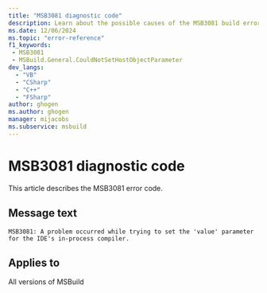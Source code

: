 ```yaml
---
title: "MSB3081 diagnostic code"
description: Learn about the possible causes of the MSB3081 build error, and get troubleshooting tips.
ms.date: 12/06/2024
ms.topic: "error-reference"
f1_keywords:
 - MSB3081
 - MSBuild.General.CouldNotSetHostObjectParameter
dev_langs:
  - "VB"
  - "CSharp"
  - "C++"
  - "FSharp"
author: ghogen
ms.author: ghogen
manager: mijacobs
ms.subservice: msbuild
---
```


# MSB3081 diagnostic code

<!-- :::ErrorDefinitionDescription::: -->
<!-- :::editable-content name="introDescription"::: -->
This article describes the MSB3081 error code.
<!-- :::editable-content-end::: -->

## Message text

`MSB3081: A problem occurred while trying to set the 'value' parameter for the IDE's in-process compiler.`

<!-- :::editable-content name="postOutputDescription"::: -->
<!--
{StrBegin="MSB3081: "}
-->
<!-- :::editable-content-end::: -->
<!-- :::ErrorDefinitionDescription-end::: -->

## Applies to

All versions of MSBuild
